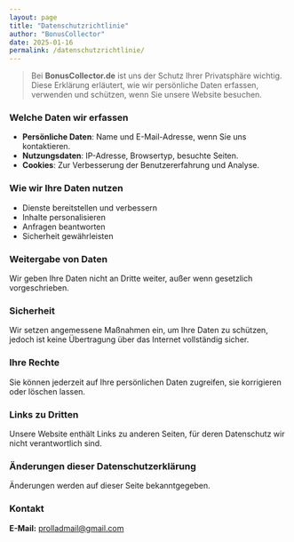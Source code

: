 ```yaml
---
layout: page
title: "Datenschutzrichtlinie"
author: "BonusCollector"
date: 2025-01-16
permalink: /datenschutzrichtlinie/
---
```


> Bei **BonusCollector.de** ist uns der Schutz Ihrer Privatsphäre wichtig. Diese Erklärung erläutert, wie wir persönliche Daten erfassen, verwenden und schützen, wenn Sie unsere Website besuchen.  

### **Welche Daten wir erfassen**  
- **Persönliche Daten**: Name und E-Mail-Adresse, wenn Sie uns kontaktieren.  
- **Nutzungsdaten**: IP-Adresse, Browsertyp, besuchte Seiten.  
- **Cookies**: Zur Verbesserung der Benutzererfahrung und Analyse.  

### **Wie wir Ihre Daten nutzen**  
- Dienste bereitstellen und verbessern  
- Inhalte personalisieren  
- Anfragen beantworten  
- Sicherheit gewährleisten  

### **Weitergabe von Daten**  
Wir geben Ihre Daten nicht an Dritte weiter, außer wenn gesetzlich vorgeschrieben.  

### **Sicherheit**  
Wir setzen angemessene Maßnahmen ein, um Ihre Daten zu schützen, jedoch ist keine Übertragung über das Internet vollständig sicher.  

### **Ihre Rechte**  
Sie können jederzeit auf Ihre persönlichen Daten zugreifen, sie korrigieren oder löschen lassen.  

### **Links zu Dritten**  
Unsere Website enthält Links zu anderen Seiten, für deren Datenschutz wir nicht verantwortlich sind.  

### **Änderungen dieser Datenschutzerklärung**  
Änderungen werden auf dieser Seite bekanntgegeben.  

### **Kontakt**  
**E-Mail:** prolladmail@gmail.com